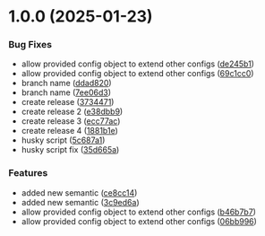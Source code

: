 # 1.0.0 (2025-01-23)


### Bug Fixes

* allow provided config object to extend other configs ([de245b1](https://github.com/iHaiduk/test-release/commit/de245b12a1033e9934cac006b401b9f8958e6373))
* allow provided config object to extend other configs ([69c1cc0](https://github.com/iHaiduk/test-release/commit/69c1cc01884eccd6c7428d749ebe78336beb6a96))
* branch name ([ddad820](https://github.com/iHaiduk/test-release/commit/ddad8201fe6136ec885dac0367425d0ef5bdb4db))
* branch name ([7ee06d3](https://github.com/iHaiduk/test-release/commit/7ee06d35a95045fd7793b40e9482cc4c2f9ff165))
* create release ([3734471](https://github.com/iHaiduk/test-release/commit/37344713887daeb3d00995dd494e973a133b742f))
* create release 2 ([e38dbb9](https://github.com/iHaiduk/test-release/commit/e38dbb9e6e89d19c8e683b2ec37073e74828acca))
* create release 3 ([ecc77ac](https://github.com/iHaiduk/test-release/commit/ecc77ac55bcc31f4e23b57667e33bb5f58ade018))
* create release 4 ([1881b1e](https://github.com/iHaiduk/test-release/commit/1881b1e9951b0ae3d9d6eedb9930620c9a0cf0a3))
* husky script ([5c687a1](https://github.com/iHaiduk/test-release/commit/5c687a16d2fe1301edfef3c27fa00b479ef6761b))
* husky script fix ([35d665a](https://github.com/iHaiduk/test-release/commit/35d665aa1ab5b052122e29944e2ca9c98c24d103))


### Features

* added new semantic ([ce8cc14](https://github.com/iHaiduk/test-release/commit/ce8cc145993037d848d1d590df44cb58a0ed09e7))
* added new semantic ([3c9ed6a](https://github.com/iHaiduk/test-release/commit/3c9ed6ada1b0011fedf752b4f7c14852e9cefe6e))
* allow provided config object to extend other configs ([b46b7b7](https://github.com/iHaiduk/test-release/commit/b46b7b7de9e6e0cdeebc0c857d369192b75d4fa2))
* allow provided config object to extend other configs ([06bb996](https://github.com/iHaiduk/test-release/commit/06bb996f22db42c54404383ca2a36ef61a20496a))
